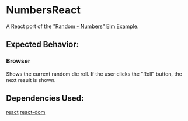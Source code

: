 # NumbersReact

A React port of the ["Random - Numbers" Elm Example](https://elm-lang.org/examples/numbers).

## Expected Behavior:

### Browser

Shows the current random die roll. If the user clicks the "Roll" button, the next result is shown.

## Dependencies Used:

[react](https://www.npmjs.com/package/react)
[react-dom](https://www.npmjs.com/package/react-dom)
